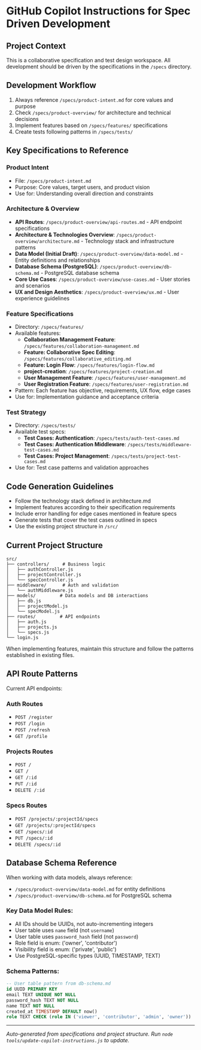 # GitHub Copilot Instructions for Spec Driven Development

## Project Context

This is a collaborative specification and test design workspace. All development should be driven by the specifications in the `/specs` directory.

## Development Workflow

1. Always reference `/specs/product-intent.md` for core values and purpose
2. Check `/specs/product-overview/` for architecture and technical decisions
3. Implement features based on `/specs/features/` specifications
4. Create tests following patterns in `/specs/tests/`

## Key Specifications to Reference

### Product Intent

- File: `/specs/product-intent.md`
- Purpose: Core values, target users, and product vision
- Use for: Understanding overall direction and constraints

### Architecture & Overview

- **API Routes**: `/specs/product-overview/api-routes.md` - API endpoint specifications
- **Architecture & Technologies Overview**: `/specs/product-overview/architecture.md` - Technology stack and infrastructure patterns
- **Data Model (Initial Draft)**: `/specs/product-overview/data-model.md` - Entity definitions and relationships
- **Database Schema (PostgreSQL)**: `/specs/product-overview/db-schema.md` - PostgreSQL database schema
- **Core Use Cases**: `/specs/product-overview/use-cases.md` - User stories and scenarios
- **UX and Design Aesthetics**: `/specs/product-overview/ux.md` - User experience guidelines

### Feature Specifications

- Directory: `/specs/features/`
- Available features:
  - **Collaboration Management Feature**: `/specs/features/collaboration-management.md`
  - **Feature: Collaborative Spec Editing**: `/specs/features/collaborative_editing.md`
  - **Feature: Login Flow**: `/specs/features/login-flow.md`
  - **project-creation**: `/specs/features/project-creation.md`
  - **User Management Feature**: `/specs/features/user-management.md`
  - **User Registration Feature**: `/specs/features/user-registration.md`
- Pattern: Each feature has objective, requirements, UX flow, edge cases
- Use for: Implementation guidance and acceptance criteria

### Test Strategy

- Directory: `/specs/tests/`
- Available test specs:
  - **Test Cases: Authentication**: `/specs/tests/auth-test-cases.md`
  - **Test Cases: Authentication Middleware**: `/specs/tests/middleware-test-cases.md`
  - **Test Cases: Project Management**: `/specs/tests/project-test-cases.md`
- Use for: Test case patterns and validation approaches



## Code Generation Guidelines

- Follow the technology stack defined in architecture.md
- Implement features according to their specification requirements
- Include error handling for edge cases mentioned in feature specs
- Generate tests that cover the test cases outlined in specs
- Use the existing project structure in `/src/`

## Current Project Structure

```text
src/
├── controllers/     # Business logic
│   ├── authController.js
│   ├── projectController.js
│   └── specController.js
├── middleware/      # Auth and validation
│   └── authMiddleware.js
├── models/         # Data models and DB interactions
│   ├── db.js
│   ├── projectModel.js
│   └── specModel.js
├── routes/         # API endpoints
│   ├── auth.js
│   ├── projects.js
│   └── specs.js
└── login.js

```

When implementing features, maintain this structure and follow the patterns established in existing files.

## API Route Patterns

Current API endpoints:

### Auth Routes
- `POST /register`
- `POST /login`
- `POST /refresh`
- `GET /profile`

### Projects Routes
- `POST /`
- `GET /`
- `GET /:id`
- `PUT /:id`
- `DELETE /:id`

### Specs Routes
- `POST /projects/:projectId/specs`
- `GET /projects/:projectId/specs`
- `GET /specs/:id`
- `PUT /specs/:id`
- `DELETE /specs/:id`



## Database Schema Reference

When working with data models, always reference:
- `/specs/product-overview/data-model.md` for entity definitions
- `/specs/product-overview/db-schema.md` for PostgreSQL schema

### Key Data Model Rules:
- All IDs should be UUIDs, not auto-incrementing integers
- User table uses `name` field (not `username`)
- User table uses `password_hash` field (not `password`)
- Role field is enum: ('owner', 'contributor')
- Visibility field is enum: ('private', 'public')
- Use PostgreSQL-specific types (UUID, TIMESTAMP, TEXT)

### Schema Patterns:
```sql
-- User table pattern from db-schema.md
id UUID PRIMARY KEY
email TEXT UNIQUE NOT NULL
password_hash TEXT NOT NULL
name TEXT NOT NULL
created_at TIMESTAMP DEFAULT now()
role TEXT CHECK (role IN ('viewer', 'contributor', 'admin', 'owner'))
```


---
*Auto-generated from specifications and project structure. Run `node tools/update-copilot-instructions.js` to update.*
